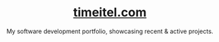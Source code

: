 <h1 align="center">
<a href="https://timeitel.com" target="_blank">timeitel.com</a>
</h1>
<p align="center">
  My software development portfolio, showcasing recent & active projects.
</p>
